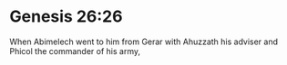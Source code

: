 # Genesis 26:26

When Abimelech went to him from Gerar with Ahuzzath his adviser and Phicol the commander of his army,
